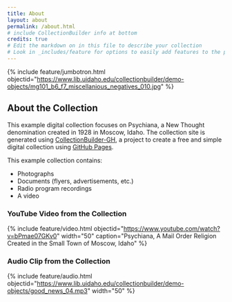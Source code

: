 ```yaml
---
title: About
layout: about
permalink: /about.html
# include CollectionBuilder info at bottom
credits: true
# Edit the markdown on in this file to describe your collection
# Look in _includes/feature for options to easily add features to the page
---
```


{% include feature/jumbotron.html objectid="https://www.lib.uidaho.edu/collectionbuilder/demo-objects/mg101_b6_f7_miscellanious_negatives_010.jpg" %}

## About the Collection

This example digital collection focuses on Psychiana, a New Thought denomination created in 1928 in Moscow, Idaho. The collection site is generated using [CollectionBuilder-GH](https://collectionbuilding.github.io/gh/), a project to create a free and simple digital collection using [GitHub Pages](https://pages.github.com/).

This example collection contains:
- Photographs
- Documents (flyers, advertisements, etc.)
- Radio program recordings
- A video

### YouTube Video from the Collection

{% include feature/video.html objectid="https://www.youtube.com/watch?v=bPmae07GKv0" width="50" caption="Psychiana, A Mail Order Religion Created in the Small Town of Moscow, Idaho" %}

### Audio Clip from the Collection

{% include feature/audio.html objectid="https://www.lib.uidaho.edu/collectionbuilder/demo-objects/good_news_04.mp3" width="50" %}
